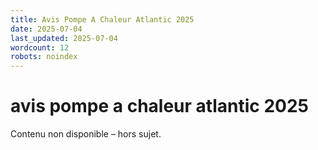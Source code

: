 ```yaml
---
title: Avis Pompe A Chaleur Atlantic 2025
date: 2025-07-04
last_updated: 2025-07-04
wordcount: 12
robots: noindex
---
```


# avis pompe a chaleur atlantic 2025

Contenu non disponible – hors sujet.